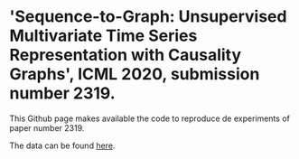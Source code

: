 # 'Sequence-to-Graph: Unsupervised Multivariate Time Series Representation with Causality Graphs', ICML 2020, submission number 2319.

This Github page makes available the code to reproduce de experiments of paper number 2319.

The data can be found [here](https://drive.google.com/open?id=1QXLvoXkFIHcGGiAauAuAnZysD8s4NtVO).
